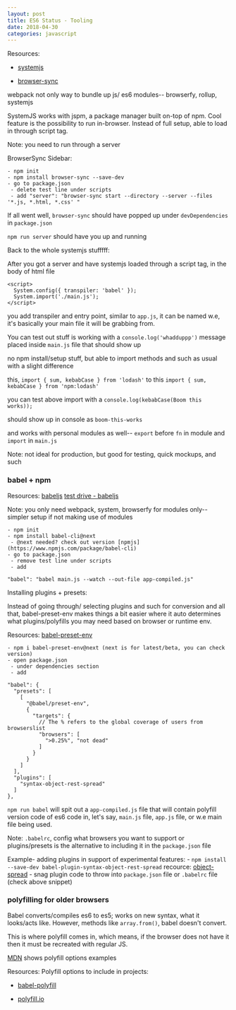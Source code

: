```yaml
---
layout: post
title: ES6 Status - Tooling
date: 2018-04-30
categories: javascript
---
```


Resources:
- [systemjs](https://github.com/systemjs/systemjs)

- [browser-sync](https://www.browsersync.io/docs/)

webpack not only way to bundle up js/ es6 modules-- browserfy, rollup, systemjs


SystemJS works with jspm, a package manager built on-top of npm. Cool feature is the possibility to run in-browser. Instead of full setup, able to load in through script tag.

Note: you need to run through a server

BrowserSync Sidebar:

	- npm init
	- npm install browser-sync --save-dev
	- go to package.json
	 - delete test line under scripts
	 - add "server": "browser-sync start --directory --server --files '*.js, *.html, *.css' "

If all went well, `browser-sync` should have popped up under `devDependencies` in `package.json`

`npm run server` should have you up and running

Back to the whole systemjs stufffff:

After you got a server and have systemjs loaded through a script tag, in the body of html file

```
<script>
  System.config({ transpiler: 'babel' });
  System.import('./main.js');
</script>
```

you add transpiler and entry point, similar to `app.js`, it can be named w.e, it's basically your main file it will be grabbing from.

You can test out stuff is working with a `console.log('whadduppp')` message placed inside `main.js` file that should show up

no npm install/setup stuff, but able to import methods and such as usual with a slight difference

this, `import { sum, kebabCase } from 'lodash'` to this `import { sum, kebabCase } from 'npm:lodash'`

you can test above import with a `console.log(kebabCase(Boom this works));`

should show up in console as `boom-this-works`

and works with personal modules as well-- `export` before `fn` in module and `import` in `main.js`

Note: not ideal for production, but good for testing, quick mockups, and such

### babel + npm

Resources: 
	[babeljs](https://babeljs.io/)
	[test drive - babeljs](https://babeljs.io/repl/)

Note: you only need webpack, system, browserfy for modules only-- simpler setup if not making use of modules

	- npm init
	- npm install babel-cli@next
	 - @next needed? check out version [npmjs](https://www.npmjs.com/package/babel-cli)
	- go to package.json
	 - remove test line under scripts
	 - add 

`"babel": "babel main.js --watch --out-file app-compiled.js"`

Installing plugins + presets:

Instead of going through/ selecting plugins and such for conversion and all that, babel-preset-env makes things a bit easier where it auto determines what plugins/polyfills you may need based on browser or runtime env.

Resources:
	[babel-preset-env](https://github.com/babel/babel/tree/master/packages/babel-preset-env)

	- npm i babel-preset-env@next (next is for latest/beta, you can check version)
	- open package.json
	 - under dependencies section
	 - add

```
"babel": { 
  "presets": [
    [
      "@babel/preset-env", 
      {
        "targets": {
          // The % refers to the global coverage of users from browserslist
          "browsers": [ 
            ">0.25%", "not dead"
          ]
        }
      }
    ]
  ],
  "plugins": [
    "syntax-object-rest-spread"
  ]
},
```

`npm run babel` will spit out a `app-compiled.js` file that will contain polyfill version code of es6 code in, let's say, `main.js` file, `app.js` file, or w.e main file being used.

Note: `.babelrc`, config what browsers you want to support or plugins/presets is the alternative to including it in the `package.json` file

Example- adding plugins in support of experimental features:
	- `npm install --save-dev babel-plugin-syntax-object-rest-spread`
	recource: [object-spread](https://babeljs.io/docs/plugins/syntax-object-rest-spread/#top)
	- snag plugin code to throw into `package.json` file or `.babelrc` file (check above snippet)

### polyfilling for older browsers

Babel converts/compiles es6 to es5; works on new syntax, what it looks/acts like. However, methods like `array.from()`, babel doesn't convert.

This is where polyfill comes in, which means, if the browser does not have it then it must be recreated with regular JS.

[MDN](https://developer.mozilla.org/en-US/) shows polyfill options examples

Resources:
  Polyfill options to include in projects:

  - [babel-polyfill](https://babeljs.io/docs/usage/polyfill/)

  - [polyfill.io](https://polyfill.io/v2/docs/)

